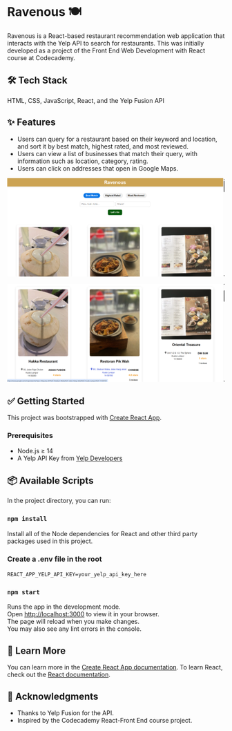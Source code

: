 # Ravenous 🍽️

Ravenous is a React-based restaurant recommendation web application that interacts with the Yelp API to search for restaurants.
This was initially developed as a project of the Front End Web Development with React course at Codecademy.

## 🛠️ Tech Stack

HTML, CSS, JavaScript, React, and the Yelp Fusion API

## ✨ Features

- Users can query for a restaurant based on their keyword and location, and sort it by best match, highest rated, and most reviewed.
- Users can view a list of businesses that match their query, with information such as location, category, rating.
- Users can click on addresses that open in Google Maps.

![First load of page](./public/screenshots/Screenshot%201.png)

![Clickable address](./public/screenshots/Screenshot%202.png)

## ✅ Getting Started

This project was bootstrapped with [Create React App](https://github.com/facebook/create-react-app).

### Prerequisites

- Node.js ≥ 14
- A Yelp API Key from [Yelp Developers](https://www.yelp.com/developers)

## 📦 Available Scripts

In the project directory, you can run:

### `npm install`

Install all of the Node dependencies for React and other third party packages used in this project.

### Create a .env file in the root

`REACT_APP_YELP_API_KEY=your_yelp_api_key_here`

### `npm start`

Runs the app in the development mode.\
Open [http://localhost:3000](http://localhost:3000) to view it in your browser. \
The page will reload when you make changes.\
You may also see any lint errors in the console.

## 🧪 Learn More

You can learn more in the [Create React App documentation](https://facebook.github.io/create-react-app/docs/getting-started).
To learn React, check out the [React documentation](https://reactjs.org/).

## 🤝 Acknowledgments

- Thanks to Yelp Fusion for the API.
- Inspired by the Codecademy React-Front End course project.
